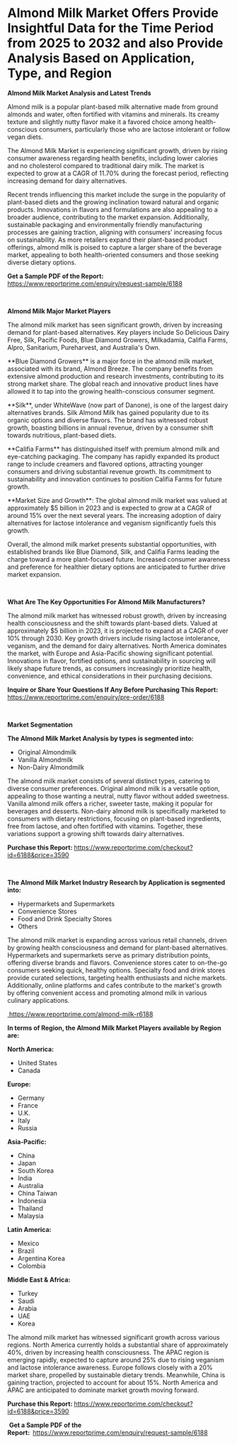 <p><h1>Almond Milk Market Offers Provide Insightful Data for the Time Period from 2025 to 2032 and also Provide Analysis Based on Application, Type, and Region</h1></p><p><strong>Almond Milk Market Analysis and Latest Trends</strong></p>
<p><p>Almond milk is a popular plant-based milk alternative made from ground almonds and water, often fortified with vitamins and minerals. Its creamy texture and slightly nutty flavor make it a favored choice among health-conscious consumers, particularly those who are lactose intolerant or follow vegan diets. </p><p>The Almond Milk Market is experiencing significant growth, driven by rising consumer awareness regarding health benefits, including lower calories and no cholesterol compared to traditional dairy milk. The market is expected to grow at a CAGR of 11.70% during the forecast period, reflecting increasing demand for dairy alternatives. </p><p>Recent trends influencing this market include the surge in the popularity of plant-based diets and the growing inclination toward natural and organic products. Innovations in flavors and formulations are also appealing to a broader audience, contributing to the market expansion. Additionally, sustainable packaging and environmentally friendly manufacturing processes are gaining traction, aligning with consumers’ increasing focus on sustainability. As more retailers expand their plant-based product offerings, almond milk is poised to capture a larger share of the beverage market, appealing to both health-oriented consumers and those seeking diverse dietary options.</p></p>
<p><strong>Get a Sample PDF of the Report:&nbsp;</strong> <a href="https://www.reportprime.com/enquiry/request-sample/6188?utm_campaign=4599&utm_medium=2&utm_source=Github&utm_content=ia&utm_term=14052025&utm_id=almond-milk">https://www.reportprime.com/enquiry/request-sample/6188</a></p>
<p>&nbsp;</p>
<p><strong>Almond Milk Major Market Players</strong></p>
<p><p>The almond milk market has seen significant growth, driven by increasing demand for plant-based alternatives. Key players include So Delicious Dairy Free, Silk, Pacific Foods, Blue Diamond Growers, Milkadamia, Califia Farms, Alpro, Sanitarium, Pureharvest, and Australia's Own.</p><p>**Blue Diamond Growers** is a major force in the almond milk market, associated with its brand, Almond Breeze. The company benefits from extensive almond production and research investments, contributing to its strong market share. The global reach and innovative product lines have allowed it to tap into the growing health-conscious consumer segment.</p><p>**Silk**, under WhiteWave (now part of Danone), is one of the largest dairy alternatives brands. Silk Almond Milk has gained popularity due to its organic options and diverse flavors. The brand has witnessed robust growth, boasting billions in annual revenue, driven by a consumer shift towards nutritious, plant-based diets.</p><p>**Califia Farms** has distinguished itself with premium almond milk and eye-catching packaging. The company has rapidly expanded its product range to include creamers and flavored options, attracting younger consumers and driving substantial revenue growth. Its commitment to sustainability and innovation continues to position Califia Farms for future growth.</p><p>**Market Size and Growth**: The global almond milk market was valued at approximately $5 billion in 2023 and is expected to grow at a CAGR of around 15% over the next several years. The increasing adoption of dairy alternatives for lactose intolerance and veganism significantly fuels this growth. </p><p>Overall, the almond milk market presents substantial opportunities, with established brands like Blue Diamond, Silk, and Califia Farms leading the charge toward a more plant-focused future. Increased consumer awareness and preference for healthier dietary options are anticipated to further drive market expansion.</p></p>
<p>&nbsp;</p>
<p><strong>What Are The Key Opportunities For Almond Milk Manufacturers?</strong></p>
<p><p>The almond milk market has witnessed robust growth, driven by increasing health consciousness and the shift towards plant-based diets. Valued at approximately $5 billion in 2023, it is projected to expand at a CAGR of over 10% through 2030. Key growth drivers include rising lactose intolerance, veganism, and the demand for dairy alternatives. North America dominates the market, with Europe and Asia-Pacific showing significant potential. Innovations in flavor, fortified options, and sustainability in sourcing will likely shape future trends, as consumers increasingly prioritize health, convenience, and ethical considerations in their purchasing decisions.</p></p>
<p><strong>Inquire or Share Your Questions If Any Before Purchasing This Report:</strong> <a href="https://www.reportprime.com/enquiry/pre-order/6188?utm_campaign=4599&utm_medium=2&utm_source=Github&utm_content=ia&utm_term=14052025&utm_id=almond-milk">https://www.reportprime.com/enquiry/pre-order/6188</a></p>
<p>&nbsp;</p>
<p><strong>Market Segmentation</strong></p>
<p><strong>The Almond Milk Market Analysis by types is segmented into:</strong></p>
<p><ul><li>Original Almondmilk</li><li>Vanilla Almondmilk</li><li>Non-Dairy Almondmilk</li></ul></p>
<p><p>The almond milk market consists of several distinct types, catering to diverse consumer preferences. Original almond milk is a versatile option, appealing to those wanting a neutral, nutty flavor without added sweetness. Vanilla almond milk offers a richer, sweeter taste, making it popular for beverages and desserts. Non-dairy almond milk is specifically marketed to consumers with dietary restrictions, focusing on plant-based ingredients, free from lactose, and often fortified with vitamins. Together, these variations support a growing shift towards dairy alternatives.</p></p>
<p><strong>Purchase this Report:&nbsp;</strong><a href="https://www.reportprime.com/checkout?id=6188&price=3590&utm_campaign=4599&utm_medium=2&utm_source=Github&utm_content=ia&utm_term=14052025&utm_id=almond-milk">https://www.reportprime.com/checkout?id=6188&price=3590</a></p>
<p>&nbsp;</p>
<p><strong>The Almond Milk Market Industry Research by Application is segmented into:</strong></p>
<p><ul><li>Hypermarkets and Supermarkets</li><li>Convenience Stores</li><li>Food and Drink Specialty Stores</li><li>Others</li></ul></p>
<p><p>The almond milk market is expanding across various retail channels, driven by growing health consciousness and demand for plant-based alternatives. Hypermarkets and supermarkets serve as primary distribution points, offering diverse brands and flavors. Convenience stores cater to on-the-go consumers seeking quick, healthy options. Specialty food and drink stores provide curated selections, targeting health enthusiasts and niche markets. Additionally, online platforms and cafes contribute to the market's growth by offering convenient access and promoting almond milk in various culinary applications.</p></p>
<p><a href="https://www.reportprime.com/almond-milk-r6188?utm_campaign=4599&utm_medium=2&utm_source=Github&utm_content=ia&utm_term=14052025&utm_id=almond-milk">&nbsp;https://www.reportprime.com/almond-milk-r6188</a></p>
<p><strong>In terms of Region, the Almond Milk Market Players available by Region are:</strong></p>
<p>
    <p> <strong> North America: </strong>
        <ul>
            <li>United States</li>
            <li>Canada</li>
        </ul>
        </p> 
    <p> <strong> Europe: </strong>
        <ul>
            <li>Germany</li>
            <li>France</li>
            <li>U.K.</li>
            <li>Italy</li>
            <li>Russia</li>
        </ul>
        </p> 
    <p> <strong> Asia-Pacific: </strong>
        <ul>
            <li>China</li>
            <li>Japan</li>
            <li>South Korea</li>
            <li>India</li>
            <li>Australia</li>
            <li>China Taiwan</li>
            <li>Indonesia</li>
            <li>Thailand</li>
            <li>Malaysia</li>
        </ul>
        </p> 
    <p> <strong> Latin America: </strong>
        <ul>
            <li>Mexico</li>
            <li>Brazil</li>
            <li>Argentina Korea</li>
            <li>Colombia</li>
        </ul>
        </p> 
    <p> <strong> Middle East & Africa: </strong>
        <ul>
            <li>Turkey</li>
            <li>Saudi</li>
            <li>Arabia</li>
            <li>UAE</li>
            <li>Korea</li>
        </ul>
    </p>
    </p>
<p><p>The almond milk market has witnessed significant growth across various regions. North America currently holds a substantial share of approximately 40%, driven by increasing health consciousness. The APAC region is emerging rapidly, expected to capture around 25% due to rising veganism and lactose intolerance awareness. Europe follows closely with a 20% market share, propelled by sustainable dietary trends. Meanwhile, China is gaining traction, projected to account for about 15%. North America and APAC are anticipated to dominate market growth moving forward.</p></p>
<p><strong>Purchase this Report: </strong><a href="https://www.reportprime.com/checkout?id=6188&price=3590&utm_campaign=4599&utm_medium=2&utm_source=Github&utm_content=ia&utm_term=14052025&utm_id=almond-milk">https://www.reportprime.com/checkout?id=6188&price=3590</a></p>
<p>&nbsp;<strong>Get a Sample PDF of the Report:&nbsp;&nbsp;</strong><a href="https://www.reportprime.com/enquiry/request-sample/6188?utm_campaign=4599&utm_medium=2&utm_source=Github&utm_content=ia&utm_term=14052025&utm_id=almond-milk">https://www.reportprime.com/enquiry/request-sample/6188</a></p>
<p><strong></strong></p>
<p><p></p><p></p><p></p></p>